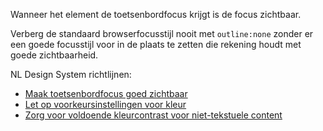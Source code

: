 <!-- @license CC0-1.0 -->

Wanneer het element de toetsenbordfocus krijgt is de focus zichtbaar.

Verberg de standaard browserfocusstijl nooit met `outline:none` zonder er een goede focusstijl voor in de plaats te zetten die rekening houdt met goede zichtbaarheid.

NL Design System richtlijnen:

- [Maak toetsenbordfocus goed zichtbaar](/richtlijnen/formulieren/visueel-ontwerp/focus-goed-zichtbaar/)
- [Let op voorkeursinstellingen voor kleur](/richtlijnen/stijl/kleuren/voorkeuren)
- [Zorg voor voldoende kleurcontrast voor niet-tekstuele content](/richtlijnen/stijl/typografie/voorkeur)

